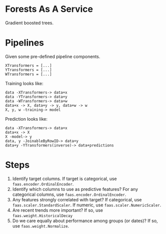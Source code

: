 # Forests As A Service
Gradient boosted trees.


# Pipelines
Given some pre-defined pipeline components.
```
XTransformers = [...]
YTransformers = [...]
WTransformers = [...]
```

Training looks like:
```
data -XTransformers-> data+x
data -YTransformers-> data+y
data -WTransformers-> data+w
data+x -> X, data+y -> y, data+w -> w
X, y, w -training-> model
```

Prediction looks like:
```
data -XTransformers-> data+x
data+x -> X
X -model-> y
data, y -JoinableByRowID-> data+y
data+y -YTransformers(inverse)-> data+predictions
```

# Steps
1. Identify target columns. If target is categorical, use `faas.encoder.OrdinalEncoder`.
2. Identify which columns to use as predictive features? For any categorical columns, use 
`faas.encoder.OrdinalEncoder`.
3. Any features strongly correlated with target? If categorical, use `faas.scaler.StandardScaler`.
If numeric, use `faas.scaler.NumericScaler`.
4. Are recent trends more important? If so, use `faas.weight.HistoricalDecay`
5. Do we care equally about performance among groups (or dates)? If so, use `faas.weight.Normalize`.
